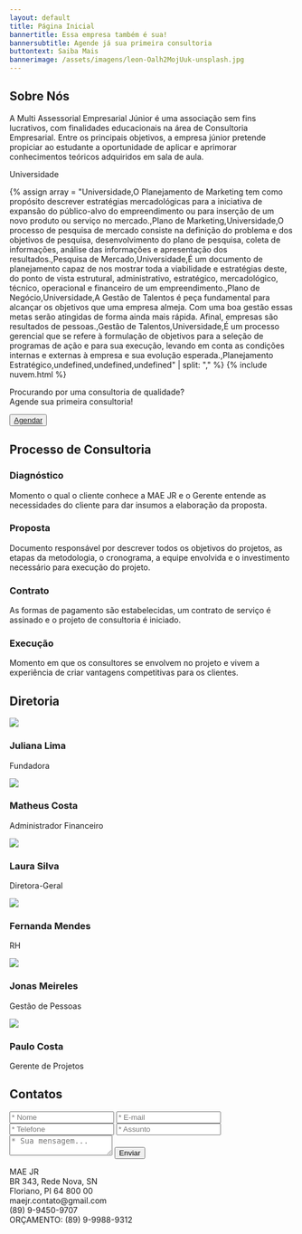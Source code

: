 ```yaml
---
layout: default
title: Página Inicial
bannertitle: Essa empresa também é sua!
bannersubtitle: Agende já sua primeira consultoria
buttontext: Saiba Mais
bannerimage: /assets/imagens/leon-Oalh2MojUuk-unsplash.jpg
---
```



<section class="bloco" id="Sobre Nós"><h2>Sobre Nós</h2><p>A Multi Assessorial Empresarial Júnior é uma associação sem fins lucrativos, com finalidades educacionais na área de Consultoria Empresarial. Entre os principais objetivos, a empresa júnior pretende propiciar ao estudante a oportunidade de aplicar e aprimorar conhecimentos teóricos adquiridos em sala de aula.</p><p>Universidade</p></section>

{% assign array = "Universidade,O Planejamento de Marketing tem como propósito descrever estratégias mercadológicas para a iniciativa de expansão do público-alvo do empreendimento ou para inserção de um novo produto ou serviço no mercado.,Plano de Marketing,Universidade,O processo de pesquisa de mercado consiste na definição do problema e dos objetivos de pesquisa, desenvolvimento do plano de pesquisa, coleta de informações, análise das informações e apresentação dos resultados.,Pesquisa de Mercado,Universidade,É um documento de planejamento capaz de nos mostrar toda a viabilidade e estratégias deste, do ponto de vista estrutural, administrativo, estratégico, mercadológico, técnico, operacional e financeiro de um empreendimento.,Plano de Negócio,Universidade,A Gestão de Talentos é peça fundamental para alcançar os objetivos que uma empresa almeja. Com uma boa gestão essas metas serão atingidas de forma ainda mais rápida. Afinal, empresas são resultados de pessoas.,Gestão de Talentos,Universidade,É um processo gerencial que se refere à formulação de objetivos para a seleção de programas de ação e para sua execução, levando em conta as condições internas e externas à empresa e sua evolução esperada.,Planejamento Estratégico,undefined,undefined,undefined" | split: "," %} {% include nuvem.html %}



<section class="bloco">
    <p>Procurando por uma consultoria de qualidade?<br> Agende sua primeira consultoria!</p>
    <button><a href="#contato" >Agendar</a></button>
</section>

<section class="cards" id="consultoria">
    <div class="cabecalho-cards">
        <h2 class="titulo-cards">Processo de Consultoria</h2>
    </div>
    <div class="flex">
        <div class="item">
            <div class="cabecalho-item">
                <i class="fas fa-users"></i>
                <h3>Diagnóstico</h3>
            </div>
            <p>Momento o qual o cliente conhece a MAE JR e o Gerente entende as necessidades do cliente para dar insumos
                a elaboração da proposta.</p>
        </div>
        <div class="item">
            <div class="cabecalho-item">
                <i class="fas fa-suitcase"></i>
                <h3>Proposta</h3>
            </div>
            <p>Documento responsável por descrever todos os objetivos do projetos, as etapas da metodologia, o
                cronograma, a equipe envolvida e o investimento necessário para execução do projeto.</p>
        </div>
        <div class="item">
            <div class="cabecalho-item">
                <i class="far fa-clipboard"></i>
                <h3>Contrato</h3>
            </div>
            <p>As formas de pagamento são estabelecidas, um contrato de serviço é assinado e o projeto de consultoria é
                iniciado.</p>
        </div>
        <div class="item">
            <div class="cabecalho-item">
                <i class="fas fa-users-cog"></i>
                <h3>Execução</h3>
            </div>
            <p>Momento em que os consultores se envolvem no projeto e vivem a experiência de criar vantagens
                competitivas para os clientes.</p>
        </div>
    </div>
</section>

<div class="space"></div>
<section class="minicards" id="diretoria">
    <div class="cabecalho-minicards">
        <h2 class="titulo-minicards">Diretoria</h2>
    </div>
    <div class="corpo-minicards">
        <div class="item-minicards">
            <div class="minicards-imagem">
                <img
                    src="https://images.unsplash.com/photo-1544005313-94ddf0286df2?ixid=MnwxMjA3fDB8MHxwaG90by1wYWdlfHx8fGVufDB8fHx8&ixlib=rb-1.2.1&auto=format&fit=crop&w=334&q=80">
            </div>
            <div class="descricao-minicards">
                <h3 class="titulo-item-minicards">Juliana Lima</h3>
                <p class="cargo-minicards">Fundadora</p>
            </div>
        </div>
        <div class="item-minicards">
            <div class="minicards-imagem">
                <img
                    src="https://images.unsplash.com/photo-1545704881-d5dfa19efa38?ixlib=rb-1.2.1&ixid=MnwxMjA3fDB8MHxwaG90by1wYWdlfHx8fGVufDB8fHx8&auto=format&fit=crop&w=334&q=80">
            </div>
            <div class="descricao-minicards">
                <h3 class="titulo-item-minicards">Matheus Costa</h3>
                <p class="cargo-minicards">Administrador Financeiro</p>
            </div>
        </div>
        <div class="item-minicards">
            <div class="minicards-imagem">
                <img
                    src="https://images.unsplash.com/photo-1554151228-14d9def656e4?ixid=MnwxMjA3fDB8MHxwaG90by1wYWdlfHx8fGVufDB8fHx8&ixlib=rb-1.2.1&auto=format&fit=crop&w=333&q=80">
            </div>
            <div class="descricao-minicards">
                <h3 class="titulo-item-minicards">Laura Silva</h3>
                <p class="cargo-minicards">Diretora-Geral</p>
            </div>
        </div>
        <div class="item-minicards">
            <div class="minicards-imagem">
                <img
                    src="https://images.unsplash.com/photo-1491349174775-aaafddd81942?ixid=MnwxMjA3fDB8MHxwaG90by1yZWxhdGVkfDd8fHxlbnwwfHx8fA%3D%3D&ixlib=rb-1.2.1&auto=format&fit=crop&w=500&q=60">
            </div>
            <div class="descricao-minicards">
                <h3 class="titulo-item-minicards">Fernanda Mendes</h3>
                <p class="cargo-minicards">RH</p>
            </div>
        </div>
        <div class="item-minicards">
            <div class="minicards-imagem">
                <img
                    src="https://images.unsplash.com/photo-1552058544-f2b08422138a?ixid=MnwxMjA3fDB8MHxwaG90by1wYWdlfHx8fGVufDB8fHx8&ixlib=rb-1.2.1&auto=format&fit=crop&w=344&q=80">
            </div>
            <div class="descricao-minicards">
                <h3 class="titulo-item-minicards">Jonas Meireles</h3>
                <p class="cargo-minicards">Gestão de Pessoas</p>
            </div>
        </div>
        <div class="item-minicards">
            <div class="minicards-imagem">
                <img
                    src="https://images.unsplash.com/photo-1541656300774-69cddcdd9ac1?ixid=MnwxMjA3fDB8MHxzZWFyY2h8MTN8fGxhdGlub3xlbnwwfHwwfHw%3D&ixlib=rb-1.2.1&auto=format&fit=crop&w=500&q=60">
            </div>
            <div class="descricao-minicards">
                <h3 class="titulo-item-minicards">Paulo Costa</h3>
                <p class="cargo-minicards">Gerente de Projetos</p>
            </div>
        </div>
    </div>
</section>
<div class="space"></div>

<section class="contato" id="contato">
    <div class="cabecalho-contato">
        <h2 class="titulo-contato">Contatos</h2>
    </div>
    <div class="container-contato">
        <form class="formulario">
            <div class="container-form-esquerda">
                <input class="input" type="text" placeholder="* Nome">
                <input class="input" type="email" placeholder="* E-mail">
                <input class="input" type="tel" placeholder="* Telefone">
                <input class="input" type="text" placeholder="* Assunto">
            </div>
            <div class="container-form-direita">
                <textarea class="input mensagem" placeholder="* Sua mensagem..."></textarea>
                <button class="button-form">Enviar</button>
            </div>
        </form>
        <div class="endereco-telefone">
            <p>MAE JR<br />
                BR 343, Rede Nova, SN<br />
                Floriano, PI 64 800 00<br />
                maejr.contato@gmail.com<br />
                (89) 9-9450-9707<br />
                ORÇAMENTO: (89) 9-9988-9312
            </p>
        </div>
    </div>
</section>